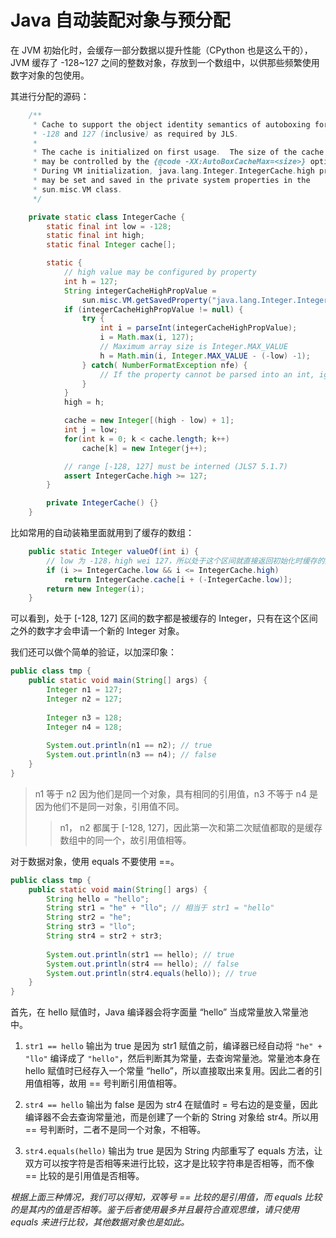 # Java 自动装配对象与预分配

在 JVM 初始化时，会缓存一部分数据以提升性能（CPython 也是这么干的），JVM 缓存了 -128~127 之间的整数对象，存放到一个数组中，以供那些频繁使用数字对象的包使用。



其进行分配的源码：

```java
    /**
     * Cache to support the object identity semantics of autoboxing for values between
     * -128 and 127 (inclusive) as required by JLS.
     *
     * The cache is initialized on first usage.  The size of the cache
     * may be controlled by the {@code -XX:AutoBoxCacheMax=<size>} option.
     * During VM initialization, java.lang.Integer.IntegerCache.high property
     * may be set and saved in the private system properties in the
     * sun.misc.VM class.
     */

    private static class IntegerCache {
        static final int low = -128;
        static final int high;
        static final Integer cache[];

        static {
            // high value may be configured by property
            int h = 127;
            String integerCacheHighPropValue =
                sun.misc.VM.getSavedProperty("java.lang.Integer.IntegerCache.high");
            if (integerCacheHighPropValue != null) {
                try {
                    int i = parseInt(integerCacheHighPropValue);
                    i = Math.max(i, 127);
                    // Maximum array size is Integer.MAX_VALUE
                    h = Math.min(i, Integer.MAX_VALUE - (-low) -1);
                } catch( NumberFormatException nfe) {
                    // If the property cannot be parsed into an int, ignore it.
                }
            }
            high = h;

            cache = new Integer[(high - low) + 1];
            int j = low;
            for(int k = 0; k < cache.length; k++)
                cache[k] = new Integer(j++);

            // range [-128, 127] must be interned (JLS7 5.1.7)
            assert IntegerCache.high >= 127;
        }

        private IntegerCache() {}
    }

```



比如常用的自动装箱里面就用到了缓存的数组：

```java
    public static Integer valueOf(int i) {
        // low 为 -128，high wei 127，所以处于这个区间就直接返回初始化时缓存的数组
        if (i >= IntegerCache.low && i <= IntegerCache.high)
            return IntegerCache.cache[i + (-IntegerCache.low)];
        return new Integer(i);
    }
```

可以看到，处于 [-128, 127] 区间的数字都是被缓存的 Integer，只有在这个区间之外的数字才会申请一个新的 Integer 对象。

我们还可以做个简单的验证，以加深印象：

```java
public class tmp {
    public static void main(String[] args) {
        Integer n1 = 127;
        Integer n2 = 127;
        
        Integer n3 = 128;
        Integer n4 = 128;
        
        System.out.println(n1 == n2); // true
        System.out.println(n3 == n4); // false
    }
}
```

> n1 等于 n2 因为他们是同一个对象，具有相同的引用值，n3 不等于 n4 是因为他们不是同一对象，引用值不同。
>
> > n1， n2 都属于 [-128, 127]，因此第一次和第二次赋值都取的是缓存数组中的同一个，故引用值相等。











对于数据对象，使用 equals 不要使用 ==。



```java
public class tmp {
    public static void main(String[] args) {
    	String hello = "hello";
    	String str1 = "he" + "llo"; // 相当于 str1 = "hello"
    	String str2 = "he";
    	String str3 = "llo";
    	String str4 = str2 + str3;
    	
    	System.out.println(str1 == hello); // true
    	System.out.println(str4 == hello); // false
    	System.out.println(str4.equals(hello)); // true	
    }
}
```



首先，在 hello 赋值时，Java 编译器会将字面量 “hello” 当成常量放入常量池中。

1. `str1 == hello` 输出为 true 是因为 str1 赋值之前，编译器已经自动将 `"he" + "llo"` 编译成了 `"hello"`，然后判断其为常量，去查询常量池。常量池本身在 hello 赋值时已经存入一个常量 “hello”，所以直接取出来复用。因此二者的引用值相等，故用 == 号判断引用值相等。

2. `str4 == hello` 输出为 false 是因为 str4 在赋值时 = 号右边的是变量，因此编译器不会去查询常量池，而是创建了一个新的 String 对象给 str4。所以用 == 号判断时，二者不是同一个对象，不相等。

3. `str4.equals(hello)` 输出为 true 是因为 String 内部重写了 equals 方法，让双方可以按字符是否相等来进行比较，这才是比较字符串是否相等，而不像 == 比较的是引用值是否相等。



*根据上面三种情况，我们可以得知，双等号 == 比较的是引用值，而 equals 比较的是其内的值是否相等。鉴于后者使用最多并且最符合直观思维，请只使用 equals 来进行比较，其他数据对象也是如此。*





